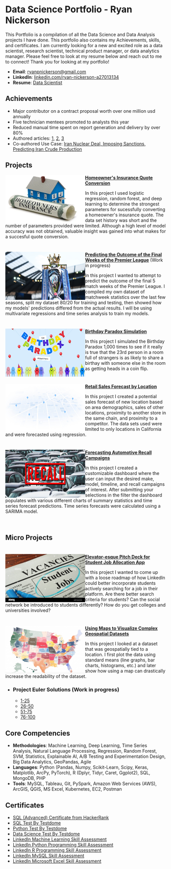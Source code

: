 # Data Science Portfolio - Ryan Nickerson
This Portfolio is a compilation of all the Data Science and Data Analysis projects I have done. This portfolio also contains my Achievements, skills, and certificates. I am currently looking for a new and excited role as a data scientist, research scientist, technical product manager, or data analytics manager. Please feel free to look at my resume below and reach out to me to connect! Thank you for looking at my portfolio!

- **Email**: [ryanpnickerson@gmail.com](ryanpnickerson@gmail.com)
- **LinkedIn**: [linkedin.com/ryan-nickerson-a27013134](https://www.linkedin.com/in/ryan-nickerson-a27013134/)
- **Resume**: [Data Scientist](https://github.com/ryanpnickerson/Portfolio/blob/main/Images/RNickerson_resume.pdf)

## Achievements

- Major contributor on a contract proposal worth over one million usd annually
- Five technician mentees promoted to analysts this year
- Reduced manual time spent on report generation and delivery by over 80%
- Authored articles: [1](https://ursaspace.com/blog/nigeria-pipeline-break-results-in-force-majeure/), [2](https://ursaspace.com/blog/shandong-refiners-challenged-by-tax/), [3](https://ursaspace.com/blog/crude-oil-inventories-following-opec-conference/)
- Co-authored Use Case: [Iran Nuclear Deal, Imposing Sanctions, Predicting Iran Crude Production](https://ursaspace.com/wp-content/uploads/2021/09/Forecasting-Iranian-Production-Use-Case.pdf)

## Projects

<img align="left" width="250" height="150" src="https://github.com/ryanpnickerson/Portfolio/blob/main/Images/Homeowners-Insurance.png"> **[Homeowner's Insurance Quote Conversion](https://github.com/ryanpnickerson/Portfolio/blob/main/Project%20Analysis/Homeowner%20Quotes/488a590ba83845e1af5a11495ec7b538.ipynb)**

In this project I used logistic regression, random forest, and deep learning to determine the strongest parameters for sucessfully converting a homeowner's insurance quote. The data set history was short and the number of parameters provided were limited. Although a high level of model accuracy was not obtained, 
valuable insight was gained into what makes for a succesful quote conversion.

#

<img align="left" width="250" height="150" src="https://github.com/ryanpnickerson/Portfolio/blob/main/Images/premierleague.png"> **[Predicting the Outcome of the Final Weeks of the Premier League]()** (Work in progress)

In this project I wanted to attempt to predict the outcome of the final 5 match weeks of the Premier League. I compiled my own dataset of matchweek statistics over the last few seasons, split my dataset 80/20 for training and testing, then showed how my models' predictions differed from the actual results. I will be using multivariate regressions and time series analysis to train my models.

#

<img align="left" width="250" height="150" src="https://github.com/ryanpnickerson/Portfolio/blob/main/Images/birthdayparadox.jpg"> **[Birthday Paradox Simulation](https://github.com/ryanpnickerson/Portfolio/tree/main/Project%20Analysis/BirthdayParadox)**

In this project I simulated the Birthday Paradox 1,000 times to see if it really is true that the 23rd person in a room full of strangers is as likely to share a birthay with someone else in the room as getting heads in a coin flip.

#

<img align="left" width="250" height="150" src="https://github.com/ryanpnickerson/Portfolio/blob/main/Images/5f8993b6a2e839e7e039ba1e_store-locator.jpg"> **[Retail Sales Forecast by Location](https://github.com/ryanpnickerson/Portfolio/tree/main/Project%20Analysis/Store%20Location%20Analysis)**

In this project I created a potential sales forecast of new location based on area demographics, sales of other locations, proximity to another store in the same chain, and proximity to a competitor. The data sets used were limited to only locations in California and were forecasted using regression.

#

<img align="left" width="250" height="150" src="https://github.com/ryanpnickerson/Portfolio/blob/main/Images/car-recall-notice-repair.png"> **[Forecasting Automotive Recall Campaigns](https://github.com/ryanpnickerson/Portfolio/tree/main/Project%20Analysis/Automotive%20Recall%20Campaign)**

In this project I created a customizable dashboard where the user can input the desired make, model, timeline, and recall campaigns of interest. After submitting your selections in the filter the dashboard populates with various different charts of summary statistics and time series forecast predictions. Time series forecasts were calculated using a SARIMA model.

<br />

## Micro Projects

#

<img align="left" width="250" height="150" src="https://github.com/ryanpnickerson/Portfolio/blob/main/Images/studentjobs.jpg"> **[Elevator-esque Pitch Deck for Student Job Allocation App](https://github.com/ryanpnickerson/Portfolio/blob/main/Project%20Analysis/LinkedInApp/LinkedInStudentJobs.pdf)**

In this project I wanted to come up with a loose roadmap of how LinkedIn could better incorporate students actively searching for a job in their platform. Are there better search criteria for students? Can the social network be introduced to students differently? How do you get colleges and universities involved?

#

<img align="left" width="250" height="150" src="https://github.com/ryanpnickerson/Portfolio/blob/main/Images/datamap.png"> **[Using Maps to Visualize Complex Geospatial Datasets](https://github.com/ryanpnickerson/Portfolio/tree/main/Project%20Analysis/MapVisualizations)**

In this project I looked at a dataset that was geospatially tied to a location. I first plot the data using standard means (line graphs, bar charts, histograms, etc.) and later show how using a map can drastically increase the readability of the dataset.

- ### Project Euler Solutions (Work in progress)
    - [1-25](https://github.com/ryanpnickerson/Portfolio/tree/main/Project%20Euler/1-25)
    - [26-50](https://github.com/ryanpnickerson/Portfolio/tree/main/Project%20Euler/26-50) 
    - [51-75](https://github.com/ryanpnickerson/Portfolio/tree/main/Project%20Euler/51-75)
    - [76-100](https://github.com/ryanpnickerson/Portfolio/tree/main/Project%20Euler/76-100)
 
## Core Competencies

- **Methodologies**: Machine Learning, Deep Learning, Time Series Analysis, Natural Language Processing, Regression, Random Forest, SVM, Statistics, Explainable AI, A/B Testing and Experimentation Design, Big Data Analytics, GeoPandas, Agile
- **Languages**: Python (Pandas, Numpy, Scikit-Learn, Scipy, Keras, Matplotlib, ArcPy, PyTorch), R (Dplyr, Tidyr, Caret, Ggplot2), SQL, MongoDB, PHP
- **Tools**: MySQL, Tableau, Git, PySpark, Amazon Web Services (AWS), ArcGIS, QGIS, MS Excel, Kubernetes, EC2, Postman

## Certificates

- [SQL (Advanced) Certificate from HackerRank]()
- [SQL Test By Testdome](https://www.testdome.com/certificates/1a588debef604cc091c94ea4c909a9fb)
- [Python Test By Testdome](https://www.testdome.com/certificates/5da11519f3994c76990c065d403b7de6)
- [Data Science Test By Testdome](https://www.testdome.com/certificates/930b60ee111c472d877396281f50593f)
- [LinkedIn Machine Learning Skill Assessment](https://github.com/ryanpnickerson/Portfolio/blob/main/Certificates/MachineLearningBadge.png)
- [LinkedIn Python Programming Skill Assessment](https://github.com/ryanpnickerson/Portfolio/blob/main/Certificates/PythonBadge.png)
- [LinkedIn R Programming Skill Assessment](https://github.com/ryanpnickerson/Portfolio/blob/main/Certificates/RBadge.png)
- [LinkedIn MySQL Skill Assessment](https://github.com/ryanpnickerson/Portfolio/blob/main/Certificates/MySQLBadge.png)
- [LinkedIn Microsoft Excel Skill Assessment](https://github.com/ryanpnickerson/Portfolio/blob/main/Certificates/ExcelBadge.png)
